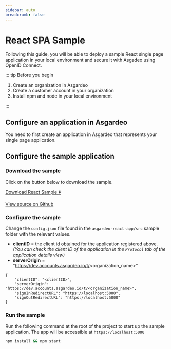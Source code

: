 ```yaml
---
sidebar: auto
breadcrumb: false
---
```


# React SPA Sample

Following this guide, you will be able to deploy a sample React single page application in your local environment and secure it with Asgadeo using OpenID Connect.

::: tip Before you begin

1. Create an organization in Asgardeo
2. Create a customer account in your organization
3. Install npm and node in your local environment

:::

## Configure an application in Asgardeo

You need to first create an application in Asgardeo that represents your single page application.

<CommonGuide guide='guides/fragments/configure-spa-in-asgardeo-for-sample.md'/>

## Configure the sample application

### Download the sample

Click on the button below to download the sample.

[Download React Sample :arrow_down:](https://github.com/asgardeo/asgardeo-auth-react-sdk/releases/latest/download/asgardeo-react-app.zip)

[View source on Github](https://github.com/asgardeo/asgardeo-auth-react-sdk/tree/main/samples/asgardeo-react-app)


### Configure the sample

Change the `config.json` file found in the `asgardeo-react-app/src` sample folder with the relevant values.

- **clientID** = the client id obtained for the application registered above. _(You can check the client ID of the application in the `Protocol` tab of the application details view)_
- **serverOrigin** = "https://dev.accounts.asgardeo.io/t/<organization_name>"

``` json{2,3}
{
    "clientID": "<clientID>",
    "serverOrigin": "https://dev.accounts.asgardeo.io/t/<organization_name>",
    "signInRedirectURL": "https://localhost:5000",
    "signOutRedirectURL": "https://localhost:5000"
}
```

### Run the sample

Run the following command at the root of the project to start up the sample application. The app will be accessible at `https://localhost:5000` 

```bash
npm install && npm start
```
